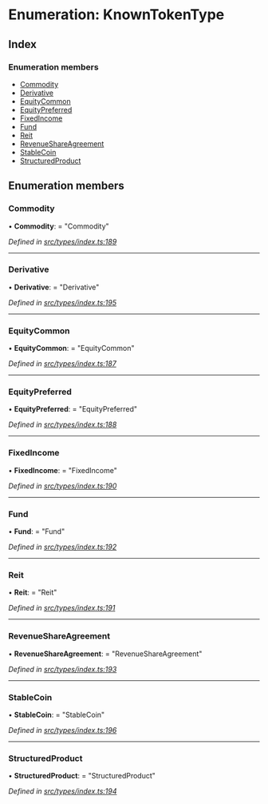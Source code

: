 # Enumeration: KnownTokenType

## Index

### Enumeration members

* [Commodity](knowntokentype.md#commodity)
* [Derivative](knowntokentype.md#derivative)
* [EquityCommon](knowntokentype.md#equitycommon)
* [EquityPreferred](knowntokentype.md#equitypreferred)
* [FixedIncome](knowntokentype.md#fixedincome)
* [Fund](knowntokentype.md#fund)
* [Reit](knowntokentype.md#reit)
* [RevenueShareAgreement](knowntokentype.md#revenueshareagreement)
* [StableCoin](knowntokentype.md#stablecoin)
* [StructuredProduct](knowntokentype.md#structuredproduct)

## Enumeration members

###  Commodity

• **Commodity**: = "Commodity"

*Defined in [src/types/index.ts:189](https://github.com/PolymathNetwork/polymesh-sdk/blob/23062de4/src/types/index.ts#L189)*

___

###  Derivative

• **Derivative**: = "Derivative"

*Defined in [src/types/index.ts:195](https://github.com/PolymathNetwork/polymesh-sdk/blob/23062de4/src/types/index.ts#L195)*

___

###  EquityCommon

• **EquityCommon**: = "EquityCommon"

*Defined in [src/types/index.ts:187](https://github.com/PolymathNetwork/polymesh-sdk/blob/23062de4/src/types/index.ts#L187)*

___

###  EquityPreferred

• **EquityPreferred**: = "EquityPreferred"

*Defined in [src/types/index.ts:188](https://github.com/PolymathNetwork/polymesh-sdk/blob/23062de4/src/types/index.ts#L188)*

___

###  FixedIncome

• **FixedIncome**: = "FixedIncome"

*Defined in [src/types/index.ts:190](https://github.com/PolymathNetwork/polymesh-sdk/blob/23062de4/src/types/index.ts#L190)*

___

###  Fund

• **Fund**: = "Fund"

*Defined in [src/types/index.ts:192](https://github.com/PolymathNetwork/polymesh-sdk/blob/23062de4/src/types/index.ts#L192)*

___

###  Reit

• **Reit**: = "Reit"

*Defined in [src/types/index.ts:191](https://github.com/PolymathNetwork/polymesh-sdk/blob/23062de4/src/types/index.ts#L191)*

___

###  RevenueShareAgreement

• **RevenueShareAgreement**: = "RevenueShareAgreement"

*Defined in [src/types/index.ts:193](https://github.com/PolymathNetwork/polymesh-sdk/blob/23062de4/src/types/index.ts#L193)*

___

###  StableCoin

• **StableCoin**: = "StableCoin"

*Defined in [src/types/index.ts:196](https://github.com/PolymathNetwork/polymesh-sdk/blob/23062de4/src/types/index.ts#L196)*

___

###  StructuredProduct

• **StructuredProduct**: = "StructuredProduct"

*Defined in [src/types/index.ts:194](https://github.com/PolymathNetwork/polymesh-sdk/blob/23062de4/src/types/index.ts#L194)*

